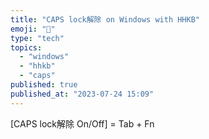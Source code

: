 ```yaml
---
title: "CAPS lock解除 on Windows with HHKB"
emoji: "🔖"
type: "tech"
topics:
  - "windows"
  - "hhkb"
  - "caps"
published: true
published_at: "2023-07-24 15:09"
---
```


[CAPS lock解除 On/Off] = Tab + Fn